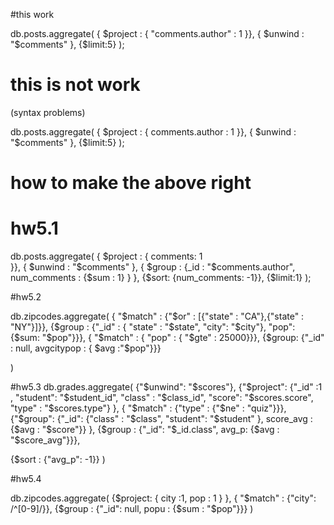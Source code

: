 #this work

db.posts.aggregate(
    { $project : {
        "comments.author" : 1
    }},
    { $unwind : "$comments" },
    {$limit:5}
);
# this is not work
(syntax problems)

db.posts.aggregate(
    { $project : {
        comments.author : 1
    }},
    { $unwind : "$comments" },
    {$limit:5}
);


# how to make the above right
# hw5.1
db.posts.aggregate(
    { $project : {
        comments: 1   
    }},
    { $unwind : "$comments" },
    { $group : 
       {_id : "$comments.author",
	num_comments : {$sum : 1}
        }
    },
    {$sort: {num_comments: -1}},
    {$limit:1}
);


#hw5.2

db.zipcodes.aggregate(
	{ "$match" : {"$or" : [{"state" : "CA"},{"state" : "NY"}]}},
	{$group : 
		{"_id" : { "state" : "$state", "city": "$city"},
		  "pop": {$sum: "$pop"}}},
        { "$match" : { "pop" : { "$gte" : 25000}}},
        {$group: 
		{"_id" : null,
		 avgcitypop : { $avg :"$pop"}}}
        
)

#hw5.3
db.grades.aggregate(
 {"$unwind": "$scores"},
 {"$project":
    {"_id" :1 , "student": "$student_id", "class" : "$class_id",
    "score": "$scores.score", "type" : "$scores.type"}
 },
 { "$match" : {"type" : {"$ne" : "quiz"}}},
 {"$group":
   {"_id": {"class" : "$class",
            "student": "$student" },
    score_avg : {$avg : "$score"}}
 },
 {$group :
   {"_id": "$_id.class", avg_p: {$avg : "$score_avg"}}},
   
 {$sort : {"avg_p": -1}}
)


#hw5.4

db.zipcodes.aggregate(
     {$project: 
      { city :1,
        pop : 1 } 
    },
    { "$match" : {"city": /^[0-9]/}},
      {$group :
      {"_id": null, popu : {$sum : "$pop"}}}
 )


